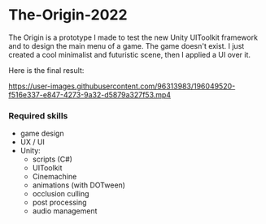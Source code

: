 # The-Origin-2022

The Origin is a prototype I made to test the new Unity UIToolkit framework and to design the main menu of a game.
The game doesn't exist. I just created a cool minimalist and futuristic scene, then I applied a UI over it.

Here is the final result:

https://user-images.githubusercontent.com/96313983/196049520-f516e337-e847-4273-9a32-d5879a327f53.mp4


### Required skills

- game design
- UX / UI
- Unity:
	- scripts (C#)
  - UIToolkit
  - Cinemachine
  - animations (with DOTween)
  - occlusion culling
  - post processing
  - audio management
